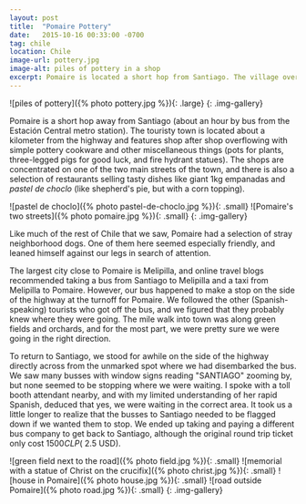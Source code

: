 ```yaml
---
layout: post
title:  "Pomaire Pottery"
date:   2015-10-16 00:33:00 -0700
tag: chile
location: Chile
image-url: pottery.jpg
image-alt: piles of pottery in a shop
excerpt: Pomaire is located a short hop from Santiago. The village overflows with pottery.
---
```

![piles of pottery]({% photo pottery.jpg %}){: .large}
{: .img-gallery}

Pomaire is a short hop away from Santiago (about an hour by bus from the Estación Central metro station). The touristy town is located about a kilometer from the highway and features shop after shop overflowing with simple pottery cookware and other miscellaneous things (pots for plants, three-legged pigs for good luck, and fire hydrant statues). The shops are concentrated on one of the two main streets of the town, and there is also a selection of restaurants selling tasty dishes like giant 1kg empanadas and _pastel de choclo_ (like shepherd's pie, but with a corn topping).

![pastel de choclo]({% photo pastel-de-choclo.jpg %}){: .small}
![Pomaire's two streets]({% photo pomaire.jpg %}){: .small}
{: .img-gallery}

Like much of the rest of Chile that we saw, Pomaire had a selection of stray neighborhood dogs. One of them here seemed especially friendly, and leaned himself against our legs in search of attention.

The largest city close to Pomaire is Melipilla, and online travel blogs recommended taking a bus from Santiago to Melipilla and a taxi from Melipilla to Pomaire. However, our bus happened to make a stop on the side of the highway at the turnoff for Pomaire. We followed the other (Spanish-speaking) tourists who got off the bus, and we figured that they probably knew where they were going. The mile walk into town was along green fields and orchards, and for the most part, we were pretty sure we were going in the right direction.

To return to Santiago, we stood for awhile on the side of the highway directly across from the unmarked spot where we had disembarked the bus. We saw many busses with window signs reading "SANTIAGO" zooming by, but none seemed to be stopping where we were waiting. I spoke with a toll booth attendant nearby, and with my limited understanding of her rapid Spanish, deduced that yes, we were waiting in the correct area. It took us a little longer to realize that the busses to Santiago needed to be flagged down if we wanted them to stop. We ended up taking and paying a different bus company to get back to Santiago, although the original round trip ticket only cost $1500 CLP (~$2.5 USD).

![green field next to the road]({% photo field.jpg %}){: .small}
![memorial with a statue of Christ on the crucifix]({% photo christ.jpg %}){: .small}
![house in Pomaire]({% photo house.jpg %}){: .small}
![road outside Pomaire]({% photo road.jpg %}){: .small}
{: .img-gallery}
